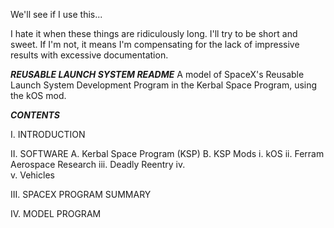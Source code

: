We'll see if I use this...

I hate it when these things are ridiculously long. I'll try to be short and sweet. If I'm not, it means I'm compensating for the lack of impressive results with excessive documentation.

*****REUSABLE LAUNCH SYSTEM README*****
A model of SpaceX's Reusable Launch System Development Program in the Kerbal Space Program, using the kOS mod.

*****CONTENTS*****

I.	INTRODUCTION

II.	SOFTWARE
	A.	Kerbal Space Program (KSP)
	B.	KSP Mods
		i.		kOS
		ii.		Ferram Aerospace Research
		iii.	Deadly Reentry
		iv.		
		v.		Vehicles

III. SPACEX PROGRAM SUMMARY

IV. MODEL PROGRAM